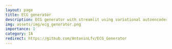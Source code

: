 ```yaml
---
layout: page
title: ECG generator
description: ECG generator with streamlit using variational autoencoder
img: assets/img/ecg_generator.png
importance: 1
category: IA
redirect: https://github.com/AntoninLfv/ECG_Generator
---
```

